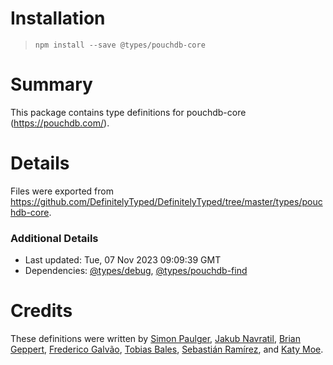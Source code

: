 # Installation
> `npm install --save @types/pouchdb-core`

# Summary
This package contains type definitions for pouchdb-core (https://pouchdb.com/).

# Details
Files were exported from https://github.com/DefinitelyTyped/DefinitelyTyped/tree/master/types/pouchdb-core.

### Additional Details
 * Last updated: Tue, 07 Nov 2023 09:09:39 GMT
 * Dependencies: [@types/debug](https://npmjs.com/package/@types/debug), [@types/pouchdb-find](https://npmjs.com/package/@types/pouchdb-find)

# Credits
These definitions were written by [Simon Paulger](https://github.com/spaulg), [Jakub Navratil](https://github.com/trubit), [Brian Geppert](https://github.com/geppy), [Frederico Galvão](https://github.com/fredgalvao), [Tobias Bales](https://github.com/TobiasBales), [Sebastián Ramírez](https://github.com/tiangolo), and [Katy Moe](https://github.com/kmoe).
